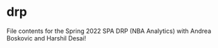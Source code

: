 # drp

File contents for the Spring 2022 SPA DRP (NBA Analytics) with Andrea Boskovic and Harshil Desai!